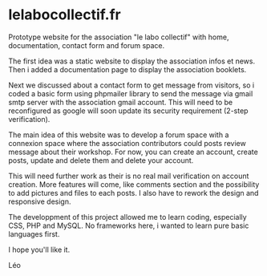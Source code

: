 # lelabocollectif.fr

Prototype website for the association "le labo collectif" with home, documentation, contact form and forum space.

The first idea was a static website to display the association infos et news. 
Then i added a documentation page to display the association booklets.

Next we discussed about a contact form to get message from visitors, so i coded a basic form using phpmailer library to send the message via gmail smtp server with the association gmail account.
This will need to be reconfigured as google will soon update its security requirement (2-step verification).

The main idea of this website was to develop a forum space with a connexion space where the association contributors could posts review message about their workshop.
For now, you can create an account, create posts, update and delete them and delete your account.

This will need further work as their is no real mail verification on account creation.
More features will come, like comments section and the possibility to add pictures and files to each posts.
I also have to rework the design and responsive design.

The developpment of this project allowed me to learn coding, especially CSS, PHP and MySQL.
No frameworks here, i wanted to learn pure basic languages first.

I hope you'll like it.

Léo
